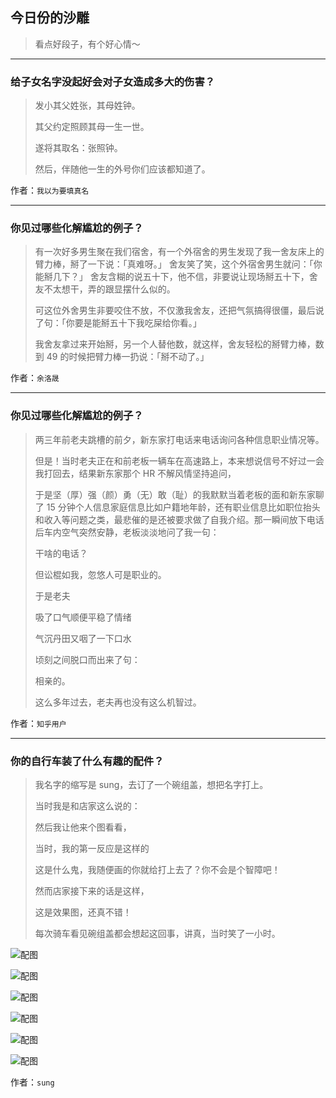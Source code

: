 ## 今日份的沙雕

> 看点好段子，有个好心情～


 
---

### 给子女名字没起好会对子女造成多大的伤害？

> 发小其父姓张，其母姓钟。
> 
> 其父约定照顾其母一生一世。
> 
> 遂将其取名：张照钟。
> 
> 然后，伴随他一生的外号你们应该都知道了。


作者：`我以为要填真名`

---

### 你见过哪些化解尴尬的例子？

> 有一次好多男生聚在我们宿舍，有一个外宿舍的男生发现了我一舍友床上的臂力棒，掰了一下说：「真难呀。」 舍友笑了笑，这个外宿舍男生就问：「你能掰几下？」 舍友含糊的说五十下，他不信，非要说让现场掰五十下，舍友不太想干，弄的跟显摆什么似的。
> 
> 可这位外舍男生非要咬住不放，不仅激我舍友，还把气氛搞得很僵，最后说了句：「你要是能掰五十下我吃屎给你看。」
> 
> 我舍友拿过来开始掰，另一个人替他数，就这样，舍友轻松的掰臂力棒，数到 49 的时候把臂力棒一扔说：「掰不动了。」


作者：`余洛晟`

---

### 你见过哪些化解尴尬的例子？

> 两三年前老夫跳槽的前夕，新东家打电话来电话询问各种信息职业情况等。
> 
> 但是！当时老夫正在和前老板一辆车在高速路上，本来想说信号不好过一会我打回去，结果新东家那个 HR 不解风情坚持追问，
> 
> 于是坚（厚）强（颜）勇（无）敢（耻）的我默默当着老板的面和新东家聊了 15 分钟个人信息家庭信息比如户籍地年龄，还有职业信息比如职位抬头和收入等问题之类，最悲催的是还被要求做了自我介绍。那一瞬间放下电话后车内空气突然安静，老板淡淡地问了我一句：
> 
> 干啥的电话？
> 
> 但讼棍如我，忽悠人可是职业的。
> 
> 于是老夫
> 
> 吸了口气顺便平稳了情绪
> 
> 气沉丹田又咽了一下口水
> 
> 顷刻之间脱口而出来了句：
> 
> 相亲的。
> 
> 这么多年过去，老夫再也没有这么机智过。


作者：`知乎用户`

---

### 你的自行车装了什么有趣的配件？

> 我名字的缩写是 sung，去订了一个碗组盖，想把名字打上。
> 
> 当时我是和店家这么说的：
> 
> 然后我让他来个图看看，
> 
> 当时，我的第一反应是这样的
> 
> 这是什么鬼，我随便画的你就给打上去了？你不会是个智障吧！
> 
> 然而店家接下来的话是这样，
> 
> 这是效果图，还真不错！
> 
> 每次骑车看见碗组盖都会想起这回事，讲真，当时笑了一小时。



![配图](https://pic3.zhimg.com/v2-59bcf4f6f9d86ec122045b056a49aa53.jpg)



![配图](https://pic1.zhimg.com/v2-4eeb181ed3b09340d28efbc906222039.jpg)



![配图](http://pic2.zhimg.com/70/v2-2a6af230ccd7335b97b71831b655b2b5_b.jpg)



![配图](https://pic2.zhimg.com/v2-7e76e62da0479c385fea33e10deea311_b.jpg)



![配图](https://pic4.zhimg.com/v2-8648c1bde6a9eba4175db15e6b0fb0d7_b.jpg)



![配图](http://pic4.zhimg.com/70/v2-2ab27c2626e5fc63f3e8f9f2722c0183_b.jpg)


作者：`sung`